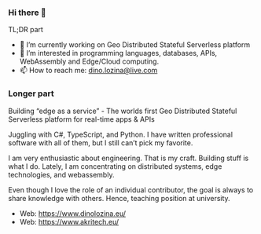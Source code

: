 ### Hi there 👋

TL;DR part

- 🔭 I’m currently working on Geo Distributed Stateful Serverless platform
- 👀 I’m interested in programming languages, databases, APIs, WebAssembly and Edge/Cloud computing.
- 📫 How to reach me: dino.lozina@live.com

### Longer part

Building “edge as a service” - The worlds first Geo Distributed Stateful Serverless platform for real-time apps & APIs

Juggling with C#, TypeScript, and Python. I have written professional software with all of them, but I still can’t pick my favorite. 

I am very enthusiastic about engineering. That is my craft. Building stuff is what I do.
Lately, I am concentrating on distributed systems, edge technologies, and webassembly.

Even though I love the role of an individual contributor, the goal is always to share knowledge with others.
Hence, teaching position at university.

- Web: https://www.dinolozina.eu/
- Web: https://www.akritech.eu/

